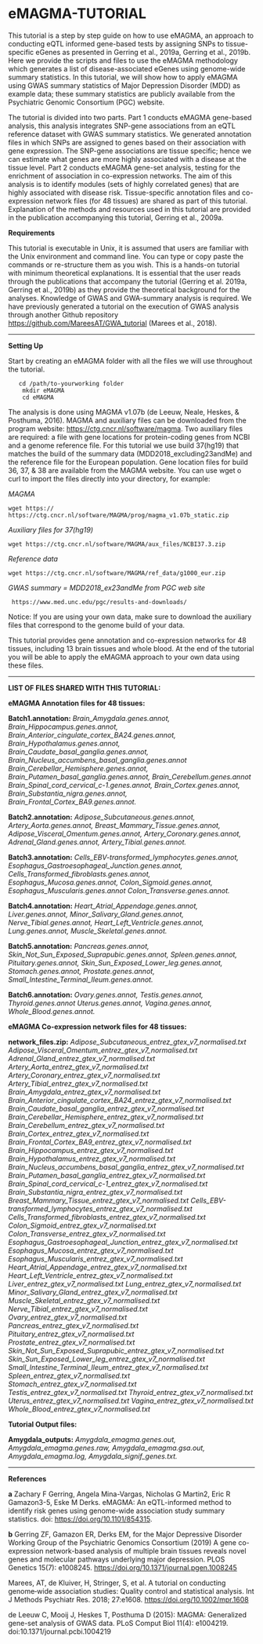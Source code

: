 # eMAGMA-TUTORIAL

This tutorial is a step by step guide on how to use eMAGMA, an approach to conducting eQTL informed gene-based tests by assigning SNPs to tissue-specific eGenes as presented in Gerring et al., 2019a, Gerring et al., 2019b. Here we provide the scripts and files to use the eMAGMA methodology which generates a list of disease-associated eGenes using genome-wide summary statistics. In this tutorial, we will show how to apply eMAGMA using GWAS summary statistics of Major Depression Disorder (MDD) as example data; these summary statistics are publicly available from the Psychiatric Genomic Consortium (PGC) website.

The tutorial is divided into two parts. Part 1 conducts eMAGMA gene-based analysis, this analysis integrates SNP-gene associations from an eQTL reference dataset with GWAS summary statistics. We generated annotation files in which SNPs are assigned to genes based on their association with gene expression.   The SNP-gene associations are tissue specific; hence we can estimate what genes are more highly associated with a disease at the tissue level. Part 2 conducts eMAGMA gene-set analysis, testing for the enrichment of association in co-expression networks. The aim of this analysis is to identify modules (sets of highly correlated genes) that are highly associated with disease risk. Tissue-specific annotation files and co-expression network files (for 48 tissues) are shared as part of this tutorial.   Explanation of the methods and resources used in this tutorial are provided in the publication accompanying this tutorial, Gerring et al., 2009a.


**Requirements** 

This tutorial is executable in Unix, it is assumed that users are familiar with the Unix environment and command line. You can type or copy paste the commands or re-structure them as you wish. This is a hands-on tutorial with minimum theoretical explanations. It is essential that the user reads through the publications that accompany the tutorial (Gerring et al. 2019a, Gerring et al., 2019b) as they provide the theoretical background for the analyses. Knowledge of GWAS and GWA-summary analysis is required. We have previously generated a tutorial on the execution of GWAS analysis through another Github  repository https://github.com/MareesAT/GWA_tutorial (Marees et al., 2018).

*************************************



**Setting Up**


Start by creating an eMAGMA folder with all the files we will use throughout the tutorial.
       
       cd /path/to-yourworking folder
        mkdir eMAGMA
        cd eMAGMA
        
The analysis is done using MAGMA v1.07b (de Leeuw, Neale, Heskes, & Posthuma, 2016). MAGMA and auxiliary files can be downloaded from the program website: https://ctg.cncr.nl/software/magma. Two auxiliary files are required: a file with gene locations for protein-coding genes from NCBI and a genome reference file. For this tutorial we use build 37(hg19) that matches the build of the summary data (MDD2018_excluding23andMe) and the reference file for the European population. Gene location files for build 36, 37, & 38 are available from the MAGMA website. You can use wget o curl to import the files directly into your directory, for example:



*MAGMA*
    
    wget https:// https://ctg.cncr.nl/software/MAGMA/prog/magma_v1.07b_static.zip

*Auxiliary files for 37(hg19)*
        
    wget https://ctg.cncr.nl/software/MAGMA/aux_files/NCBI37.3.zip

*Reference data*
    
    wget https://ctg.cncr.nl/software/MAGMA/ref_data/g1000_eur.zip

*GWAS summary = MDD2018_ex23andMe from PGC web site*
        
     https://www.med.unc.edu/pgc/results-and-downloads/
        
        

Notice: If you are using your own data, make sure to download the auxiliary files that correspond to the genome build of your data.

This tutorial provides gene annotation and co-expression networks for 48 tissues, including 13 brain tissues and whole blood. At the end of the tutorial you will be able to apply the eMAGMA approach to your own data using these files.



****************************************************
**LIST OF FILES SHARED WITH THIS TUTORIAL:**



**eMAGMA Annotation files for 48 tissues:**

**Batch1.annotation:**
*Brain_Amygdala.genes.annot, Brain_Hippocampus.genes.annot, Brain_Anterior_cingulate_cortex_BA24.genes.annot, Brain_Hypothalamus.genes.annot, Brain_Caudate_basal_ganglia.genes.annot, Brain_Nucleus_accumbens_basal_ganglia.genes.annot
Brain_Cerebellar_Hemisphere.genes.annot, Brain_Putamen_basal_ganglia.genes.annot, Brain_Cerebellum.genes.annot                     Brain_Spinal_cord_cervical_c-1.genes.annot, Brain_Cortex.genes.annot, Brain_Substantia_nigra.genes.annot, Brain_Frontal_Cortex_BA9.genes.annot.*

 **Batch2.annotation:**
*Adipose_Subcutaneous.genes.annot, Artery_Aorta.genes.annot, Breast_Mammary_Tissue.genes.annot, Adipose_Visceral_Omentum.genes.annot, Artery_Coronary.genes.annot, Adrenal_Gland.genes.annot, Artery_Tibial.genes.annot.*


 **Batch3.annotation:**
*Cells_EBV-transformed_lymphocytes.genes.annot, Esophagus_Gastroesophageal_Junction.genes.annot, Cells_Transformed_fibroblasts.genes.annot, Esophagus_Mucosa.genes.annot, Colon_Sigmoid.genes.annot, Esophagus_Muscularis.genes.annot
Colon_Transverse.genes.annot.*


 **Batch4.annotation:**
*Heart_Atrial_Appendage.genes.annot, Liver.genes.annot, Minor_Salivary_Gland.genes.annot, Nerve_Tibial.genes.annot, Heart_Left_Ventricle.genes.annot, Lung.genes.annot, Muscle_Skeletal.genes.annot.*

 **Batch5.annotation:**
*Pancreas.genes.annot, Skin_Not_Sun_Exposed_Suprapubic.genes.annot, Spleen.genes.annot, Pituitary.genes.annot, Skin_Sun_Exposed_Lower_leg.genes.annot, Stomach.genes.annot, Prostate.genes.annot, Small_Intestine_Terminal_Ileum.genes.annot.*

 **Batch6.annotation:**
*Ovary.genes.annot, Testis.genes.annot, Thyroid.genes.annot  Uterus.genes.annot, Vagina.genes.annot, Whole_Blood.genes.annot.*


**eMAGMA Co-expression network files for 48 tissues:**

 **network_files.zip:**
*Adipose_Subcutaneous_entrez_gtex_v7_normalised.txt
Adipose_Visceral_Omentum_entrez_gtex_v7_normalised.txt
Adrenal_Gland_entrez_gtex_v7_normalised.txt
Artery_Aorta_entrez_gtex_v7_normalised.txt
Artery_Coronary_entrez_gtex_v7_normalised.txt
Artery_Tibial_entrez_gtex_v7_normalised.txt
Brain_Amygdala_entrez_gtex_v7_normalised.txt
Brain_Anterior_cingulate_cortex_BA24_entrez_gtex_v7_normalised.txt
Brain_Caudate_basal_ganglia_entrez_gtex_v7_normalised.txt
Brain_Cerebellar_Hemisphere_entrez_gtex_v7_normalised.txt
Brain_Cerebellum_entrez_gtex_v7_normalised.txt
Brain_Cortex_entrez_gtex_v7_normalised.txt
Brain_Frontal_Cortex_BA9_entrez_gtex_v7_normalised.txt
Brain_Hippocampus_entrez_gtex_v7_normalised.txt
Brain_Hypothalamus_entrez_gtex_v7_normalised.txt
Brain_Nucleus_accumbens_basal_ganglia_entrez_gtex_v7_normalised.txt
Brain_Putamen_basal_ganglia_entrez_gtex_v7_normalised.txt
Brain_Spinal_cord_cervical_c-1_entrez_gtex_v7_normalised.txt
Brain_Substantia_nigra_entrez_gtex_v7_normalised.txt
Breast_Mammary_Tissue_entrez_gtex_v7_normalised.txt
Cells_EBV-transformed_lymphocytes_entrez_gtex_v7_normalised.txt
Cells_Transformed_fibroblasts_entrez_gtex_v7_normalised.txt
Colon_Sigmoid_entrez_gtex_v7_normalised.txt
Colon_Transverse_entrez_gtex_v7_normalised.txt
Esophagus_Gastroesophageal_Junction_entrez_gtex_v7_normalised.txt
Esophagus_Mucosa_entrez_gtex_v7_normalised.txt
Esophagus_Muscularis_entrez_gtex_v7_normalised.txt
Heart_Atrial_Appendage_entrez_gtex_v7_normalised.txt
Heart_Left_Ventricle_entrez_gtex_v7_normalised.txt
Liver_entrez_gtex_v7_normalised.txt
Lung_entrez_gtex_v7_normalised.txt
Minor_Salivary_Gland_entrez_gtex_v7_normalised.txt
Muscle_Skeletal_entrez_gtex_v7_normalised.txt
Nerve_Tibial_entrez_gtex_v7_normalised.txt
Ovary_entrez_gtex_v7_normalised.txt
Pancreas_entrez_gtex_v7_normalised.txt
Pituitary_entrez_gtex_v7_normalised.txt
Prostate_entrez_gtex_v7_normalised.txt
Skin_Not_Sun_Exposed_Suprapubic_entrez_gtex_v7_normalised.txt
Skin_Sun_Exposed_Lower_leg_entrez_gtex_v7_normalised.txt
Small_Intestine_Terminal_Ileum_entrez_gtex_v7_normalised.txt
Spleen_entrez_gtex_v7_normalised.txt
Stomach_entrez_gtex_v7_normalised.txt
Testis_entrez_gtex_v7_normalised.txt
Thyroid_entrez_gtex_v7_normalised.txt
Uterus_entrez_gtex_v7_normalised.txt
Vagina_entrez_gtex_v7_normalised.txt
Whole_Blood_entrez_gtex_v7_normalised.txt*



**Tutorial Output files:**

 **Amygdala_outputs:**
 *Amygdala_emagma.genes.out,
Amygdala_emagma.genes.raw,
Amygdala_emagma.gsa.out,
Amygdala_emagma.log,
Amygdala_signif_genes.txt.*

*************************************



**References**

**a** Zachary F Gerring, Angela Mina-Vargas, Nicholas G Martin2, Eric R Gamazon3-5, Eske M Derks. eMAGMA: An eQTL-informed method to identify risk genes using genome-wide association study summary statistics. doi: https://doi.org/10.1101/854315.

**b** Gerring ZF, Gamazon ER, Derks EM, for the Major Depressive Disorder Working Group of the Psychiatric Genomics Consortium (2019) A gene co-expression network-based analysis of multiple brain tissues reveals novel genes and molecular pathways underlying major depression. PLOS Genetics 15(7): e1008245. https://doi.org/10.1371/journal.pgen.1008245

Marees, AT, de Kluiver, H, Stringer, S, et al. A tutorial on conducting genome‐wide association studies: Quality control and statistical analysis. Int J Methods Psychiatr Res. 2018; 27:e1608. https://doi.org/10.1002/mpr.1608

de Leeuw C, Mooij J, Heskes T, Posthuma D (2015): MAGMA: Generalized gene-set analysis of GWAS data. PLoS Comput Biol 11(4): e1004219. doi:10.1371/journal.pcbi.1004219 
